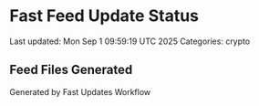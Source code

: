 # Fast Feed Update Status
Last updated: Mon Sep  1 09:59:19 UTC 2025
Categories: crypto

## Feed Files Generated

Generated by Fast Updates Workflow
